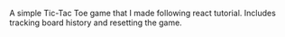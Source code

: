 A simple Tic-Tac Toe game that I made following react tutorial. Includes tracking board history and resetting the game.
